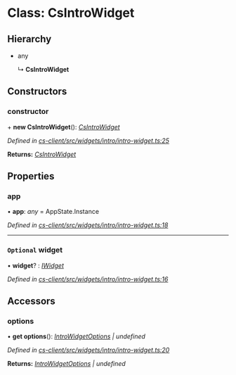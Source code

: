 # Class: CsIntroWidget

## Hierarchy

* any

  ↳ **CsIntroWidget**

## Constructors

###  constructor

\+ **new CsIntroWidget**(): *[CsIntroWidget](_cs_client_src_widgets_intro_intro_widget_.csintrowidget.md)*

*Defined in [cs-client/src/widgets/intro/intro-widget.ts:25](https://github.com/RichardHovenkamp/csnext/blob/c891e154/packages/cs-client/src/widgets/intro/intro-widget.ts#L25)*

**Returns:** *[CsIntroWidget](_cs_client_src_widgets_intro_intro_widget_.csintrowidget.md)*

## Properties

###  app

• **app**: *any* =  AppState.Instance

*Defined in [cs-client/src/widgets/intro/intro-widget.ts:18](https://github.com/RichardHovenkamp/csnext/blob/c891e154/packages/cs-client/src/widgets/intro/intro-widget.ts#L18)*

___

### `Optional` widget

• **widget**? : *[IWidget](../interfaces/_cs_core_src_widget_widget_.iwidget.md)*

*Defined in [cs-client/src/widgets/intro/intro-widget.ts:16](https://github.com/RichardHovenkamp/csnext/blob/c891e154/packages/cs-client/src/widgets/intro/intro-widget.ts#L16)*

## Accessors

###  options

• **get options**(): *[IntroWidgetOptions](_cs_client_src_widgets_intro_intro_widget_options_.introwidgetoptions.md) | undefined*

*Defined in [cs-client/src/widgets/intro/intro-widget.ts:20](https://github.com/RichardHovenkamp/csnext/blob/c891e154/packages/cs-client/src/widgets/intro/intro-widget.ts#L20)*

**Returns:** *[IntroWidgetOptions](_cs_client_src_widgets_intro_intro_widget_options_.introwidgetoptions.md) | undefined*
